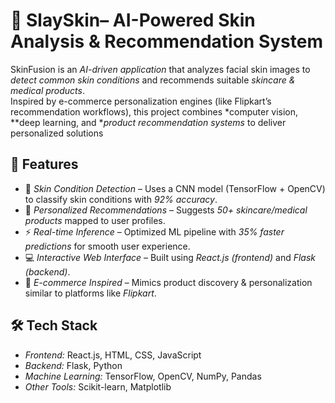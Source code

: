 # 🌟 SlaySkin– AI-Powered Skin Analysis & Recommendation System
SkinFusion is an *AI-driven application* that analyzes facial skin images to *detect common skin conditions* and recommends suitable *skincare & medical products*.  
Inspired by e-commerce personalization engines (like Flipkart’s recommendation workflows), this project combines *computer vision, **deep learning, and **product recommendation systems* to deliver personalized solutions
## 🚀 Features
- 🔎 *Skin Condition Detection* – Uses a CNN model (TensorFlow + OpenCV) to classify skin conditions with *92% accuracy*.  
- 🎯 *Personalized Recommendations* – Suggests *50+ skincare/medical products* mapped to user profiles.  
- ⚡ *Real-time Inference* – Optimized ML pipeline with *35% faster predictions* for smooth user experience.  
- 💻 *Interactive Web Interface* – Built using *React.js (frontend)* and *Flask (backend)*.  
- 🛒 *E-commerce Inspired* – Mimics product discovery & personalization similar to platforms like *Flipkart*.  
## 🛠 Tech Stack
- *Frontend:* React.js, HTML, CSS, JavaScript  
- *Backend:* Flask, Python  
- *Machine Learning:* TensorFlow, OpenCV, NumPy, Pandas  
- *Other Tools:* Scikit-learn, Matplotlib  
